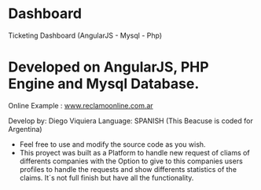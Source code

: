 # Dashboard
Ticketing Dashboard (AngularJS - Mysql - Php)

# Developed on AngularJS, PHP Engine and Mysql Database.

Online Example : www.reclamoonline.com.ar

Develop by:  Diego Viquiera
Language: SPANISH (This Beacuse is coded for Argentina)

- Feel free to use and modify the source code as you wish.
- This proyect was built as a Platform to handle new request of cliams of differents companies with the Option to give to this companies users profiles to handle the requests and show differents statistics of the claims.
It´s not full finish but have all the functionality.


